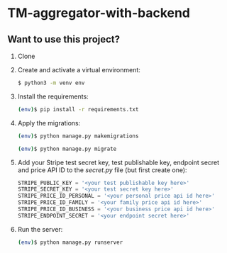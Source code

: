 # TM-aggregator-with-backend

## Want to use this project?

1. Clone

2. Create and activate a virtual environment:

    ```sh
    $ python3 -m venv env
    ```

3. Install the requirements:

    ```sh
    (env)$ pip install -r requirements.txt
    ```

4. Apply the migrations:

    ```sh
    (env)$ python manage.py makemigrations
    ```
    ```sh
    (env)$ python manage.py migrate
    ```

5. Add your Stripe test secret key, test publishable key, endpoint secret and price API ID to the *secret.py* file (but first create one):

    ```python
    STRIPE_PUBLIC_KEY = '<your test publishable key here>'
    STRIPE_SECRET_KEY = '<your test secret key here>'
    STRIPE_PRICE_ID_PERSONAL = '<your personal price api id here>'
    STRIPE_PRICE_ID_FAMILY = '<your family price api id here>'
    STRIPE_PRICE_ID_BUSINESS = '<your business price api id here>'
    STRIPE_ENDPOINT_SECRET = '<your endpoint secret here>'
    ```
    
6. Run the server:

    ```sh
    (env)$ python manage.py runserver
    ```
